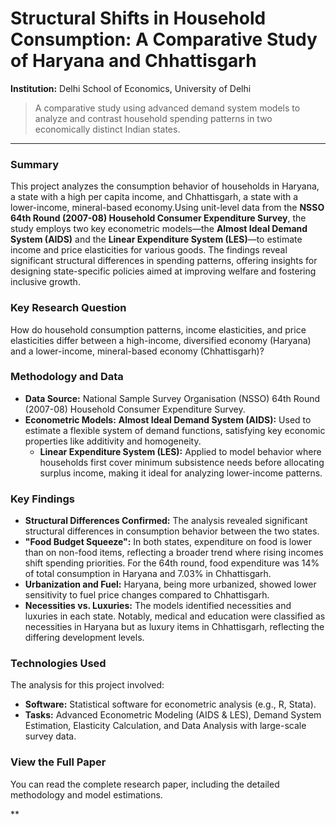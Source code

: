 # Structural Shifts in Household Consumption: A Comparative Study of Haryana and Chhattisgarh

**Institution:** Delhi School of Economics, University of Delhi

> A comparative study using advanced demand system models to analyze and contrast household spending patterns in two economically distinct Indian states.

---

### Summary

This project analyzes the consumption behavior of households in Haryana, a state with a high per capita income, and Chhattisgarh, a state with a lower-income, mineral-based economy.Using unit-level data from the **NSSO 64th Round (2007-08) Household Consumer Expenditure Survey**, the study employs two key econometric models—the **Almost Ideal Demand System (AIDS)** and the **Linear Expenditure System (LES)**—to estimate income and price elasticities for various goods. The findings reveal significant structural differences in spending patterns, offering insights for designing state-specific policies aimed at improving welfare and fostering inclusive growth.

###  Key Research Question

How do household consumption patterns, income elasticities, and price elasticities differ between a high-income, diversified economy (Haryana) and a lower-income, mineral-based economy (Chhattisgarh)?

###  Methodology and Data

* **Data Source:** National Sample Survey Organisation (NSSO) 64th Round (2007-08) Household Consumer Expenditure Survey.
* **Econometric Models:**
  **Almost Ideal Demand System (AIDS):** Used to estimate a flexible system of demand functions, satisfying key economic properties like additivity and homogeneity.
    * **Linear Expenditure System (LES):** Applied to model behavior where households first cover minimum subsistence needs before allocating surplus income, making it ideal for analyzing lower-income patterns.

###  Key Findings

* **Structural Differences Confirmed:** The analysis revealed significant structural differences in consumption behavior between the two states.
* **"Food Budget Squeeze":** In both states, expenditure on food is lower than on non-food items, reflecting a broader trend where rising incomes shift spending priorities. For the 64th round, food expenditure was 14% of total consumption in Haryana and 7.03% in Chhattisgarh.
* **Urbanization and Fuel:** Haryana, being more urbanized, showed lower sensitivity to fuel price changes compared to Chhattisgarh.
* **Necessities vs. Luxuries:** The models identified necessities and luxuries in each state. Notably, medical and education were classified as necessities in Haryana but as luxury items in Chhattisgarh, reflecting the differing development levels.

###  Technologies Used

The analysis for this project involved:
* **Software:** Statistical software for econometric analysis (e.g., R, Stata).
* **Tasks:** Advanced Econometric Modeling (AIDS & LES), Demand System Estimation, Elasticity Calculation, and Data Analysis with large-scale survey data.


###  View the Full Paper

You can read the complete research paper, including the detailed methodology and model estimations.

**
